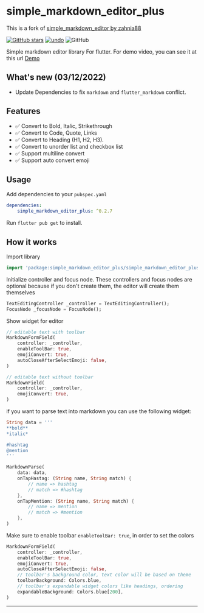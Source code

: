 # simple_markdown_editor_plus

This is a fork of [simple_markdown_editor by zahnia88](https://github.com/zahniar88/simple_markdown_editor)

[![GitHub stars](https://img.shields.io/github/stars/fossfreaks/simple_markdown_editor?color=green)](https://github.com/fossfreaks/simple_markdown_editor)
[![undo](https://img.shields.io/pub/v/simple_markdown_editor_plus.svg?color=teal)](https://pub.dev/packages/simple_markdown_editor_plus)
![GitHub](https://img.shields.io/github/license/fossfreaks/simple_markdown_editor?color=red)


Simple markdown editor library For flutter.
For demo video, you can see it at this url [Demo](https://youtu.be/aYBeXXDoNPo)

## What's new (03/12/2022)

* Update Dependencies to fix `markdown` and `flutter_markdown` conflict.


## Features
- ✅ Convert to Bold, Italic, Strikethrough
- ✅ Convert to Code, Quote, Links
- ✅ Convert to Heading (H1, H2, H3).
- ✅ Convert to unorder list and checkbox list
- ✅ Support multiline convert
- ✅ Support auto convert emoji

## Usage

Add dependencies to your `pubspec.yaml`

```yaml
dependencies:
    simple_markdown_editor_plus: ^0.2.7
```

Run `flutter pub get` to install.

## How it works

Import library

```dart
import 'package:simple_markdown_editor_plus/simple_markdown_editor_plus.dart';
```

Initialize controller and focus node. These controllers and focus nodes are optional because if you don't create them, the editor will create them themselves

```dart
TextEditingController _controller = TextEditingController();
FocusNode _focusNode = FocusNode();
```

Show widget for editor

```dart
// editable text with toolbar
MarkdownFormField(
    controller: _controller,
    enableToolBar: true,
    emojiConvert: true,
    autoCloseAfterSelectEmoji: false,
)

// editable text without toolbar
MarkdownField(
    controller: _controller,
    emojiConvert: true,
)
```

if you want to parse text into markdown you can use the following widget:

```dart
String data = '''
**bold**
*italic*

#hashtag
@mention
'''

MarkdownParse(
    data: data,
    onTapHastag: (String name, String match) {
        // name => hashtag
        // match => #hashtag
    },
    onTapMention: (String name, String match) {
        // name => mention
        // match => #mention
    },
)
```

Make sure to enable toolbar `enableToolBar: true`, in order to set the colors

```dart
MarkdownFormField(
    controller: _controller,
    enableToolBar: true,
    emojiConvert: true,
    autoCloseAfterSelectEmoji: false,
    // toolbar's background color, text color will be based on theme
    toolbarBackground: Colors.blue,
    // toolbar's expandable widget colors like headings, ordering
    expandableBackground: Colors.blue[200],
)
```

___
